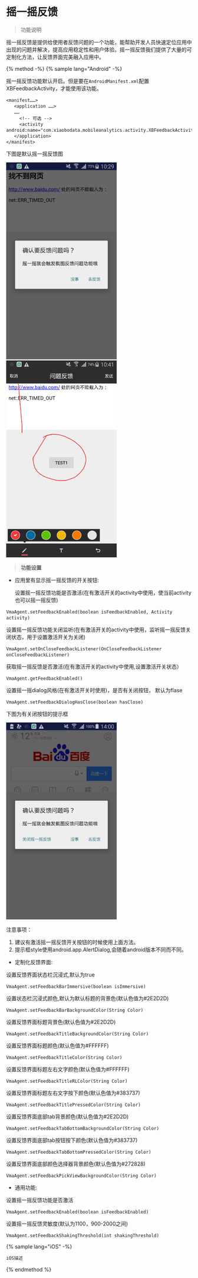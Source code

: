 # 摇一摇反馈

> 功能说明


摇一摇反馈是提供给使用者反馈问题的一个功能，能帮助开发人员快速定位应用中出现的问题并解决，提高应用稳定性和用户体验。摇一摇反馈我们提供了大量的可定制化方法，让反馈界面完美融入应用中。


{% method -%}
{% sample lang="Android" -%}

摇一摇反馈功能默认开启。但是要在`AndroidManifest.xml`配置XBFeedbackActivity，才能使用该功能。



```
<manifest……>
   <application ……>
   ……
     <!-- 可选 -->
     <activity android:name="com.xiaobodata.mobileanalytics.activity.XBFeedbackActivity"/>
   </application>
</manifest>
```
下图是默认摇一摇反馈图

![](/assets/feedback_dialog_hint.png)             ![](/assets/feedback_activity.png)

> **功能设置**

* 应用里有显示摇一摇反馈的开关按钮:

  设置摇一摇反馈功能是否激活(在有激活开关的activity中使用，使当前activity也可以摇一摇反馈)
```
VmaAgent.setFeedbackEnabled(boolean isFeedbackEnabled, Activity activity)
```

  设置摇一摇反馈功能关闭监听(在有激活开关的activity中使用，监听摇一摇反馈关闭状态，用于设置激活开关为关闭)
```
VmaAgent.setOnCloseFeedbackListener(OnCloseFeedbackListener onCloseFeedbackListener)
```
  获取摇一摇反馈是否激活(在有激活开关的activity中使用,设置激活开关状态）
```
VmaAgent.getFeedbackEnabled()
```
  设置摇一摇dialog风格(在有激活开关时使用)，是否有关闭按钮， 默认为flase
```
VmaAgent.setFeedbackDialogHasClose(boolean hasClose)
```
下图为有关闭按钮的提示框

 ![](/assets/feedback_dialog_hint1.png)
  
 注意事项：
   1. 建议有激活摇一摇反馈开关按钮的时候使用上面方法。
   2. 提示框style使用android.app.AlertDialog,会随着android版本不同而不同。

   

* 定制化反馈界面:

 设置反馈界面状态栏沉浸式,默认为true
```
VmaAgent.setFeedbackBarImmersive(boolean isImmersive)
```
设置状态栏沉浸式颜色,默认为默认标题的背景色(默认色值为#2E2D2D)
```
VmaAgent.setFeedbackBarBackgroundColor(String Color)
```
设置反馈界面标题背景色(默认色值为#2E2D2D)
```
VmaAgent.setFeedbackTitleBackgroundColor(String Color)
```
设置反馈界面标题颜色(默认色值为#FFFFFF)
```
VmaAgent.setFeedbackTitleColor(String Color)
```
设置反馈界面标题左右文字颜色(默认色值为#FFFFFF)
```
VmaAgent.setFeedbackTitleRLColor(String Color)
```
设置反馈界面标题左右文字按下颜色(默认色值为#383737)
```
VmaAgent.setFeedbackTitlePressedColor(String Color)
```
设置反馈界面底部tab背景颜色(默认色值为#2E2D2D)
```
VmaAgent.setFeedbackTabBottomBackgroundColor(String Color)
```
设置反馈界面底部tab按钮按下颜色(默认色值为#383737)
```
VmaAgent.setFeedbackTabBottomPressedColor(String Color)
```
设置反馈界面底部颜色选择器背景颜色(默认色值为#272828)
```
VmaAgent.setFeedbackPickViewBackgroundColor(String Color)
```
* 通用功能:
 
 设置摇一摇反馈功能是否激活
```
VmaAgent.setFeedbackEnabled(boolean isFeedbackEnabled)
```
设置摇一摇反馈灵敏度(默认为1100，900-2000之间)
```
VmaAgent.setFeedbackShakingThreshold(int shakingThreshold)
```


{% sample lang="iOS" -%}
```java
iOS描述

```
{% endmethod %}




